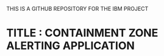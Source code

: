  THIS IS A GITHUB REPOSITORY FOR THE IBM PROJECT
 
# TITLE : CONTAINMENT ZONE ALERTING APPLICATION


